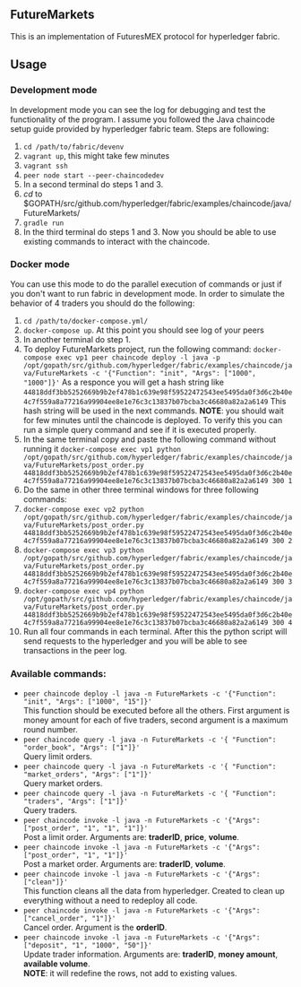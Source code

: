## FutureMarkets
This is an implementation of FuturesMEX protocol for hyperledger fabric.

## Usage
### Development mode
In development mode you can see the log for debugging and test the functionality of the program. I assume you followed the Java chaincode setup guide provided by hyperledger fabric team.
Steps are following:

1. `cd /path/to/fabric/devenv` 
2. `vagrant up`, this might take few minutes 
3. `vagrant ssh` 
4. `peer node start --peer-chaincodedev`
5. In a second terminal do steps 1 and 3.
6. *cd* to $GOPATH/src/github.com/hyperledger/fabric/examples/chaincode/java/FutureMarkets/
7. `gradle run`
8. In the third terminal do steps 1 and 3. Now you should be able to use existing commands to interact with the chaincode.

### Docker mode
You can use this mode to do the parallel execution of commands or just if you don't want to run fabric in development mode.
In order to simulate the behavior of 4 traders you should do the following:

1. `cd /path/to/docker-compose.yml/`
2. `docker-compose up`. At this point you should see log of your peers
3. In another terminal do step 1.
4. To deploy FutureMarkets project, run the following command:
   `docker-compose exec vp1 peer chaincode deploy -l java -p /opt/gopath/src/github.com/hyperledger/fabric/examples/chaincode/java/FutureMarkets -c '{"Function": "init", "Args": ["1000", "1000"]}'`
   As a responce you will get a hash string like `44818ddf3bb5252669b9b2ef478b1c639e98f59522472543ee5495da0f3d6c2b40e4c7f559a8a77216a99904ee8e1e76c3c13837b07bcba3c46680a82a2a6149`
   This hash string will be used in the next commands.
   **NOTE**: you should wait for few minutes until the chaincode is deployed. To verify this you can run a simple query command and see if it is executed properly.
5. In the same terminal copy and paste the following command without running it
  `docker-compose exec vp1 python /opt/gopath/src/github.com/hyperledger/fabric/examples/chaincode/java/FutureMarkets/post_order.py 44818ddf3bb5252669b9b2ef478b1c639e98f59522472543ee5495da0f3d6c2b40e4c7f559a8a77216a99904ee8e1e76c3c13837b07bcba3c46680a82a2a6149 300 1`
6. Do the same in other three terminal windows for three following commands:
  1. `docker-compose exec vp2 python /opt/gopath/src/github.com/hyperledger/fabric/examples/chaincode/java/FutureMarkets/post_order.py 44818ddf3bb5252669b9b2ef478b1c639e98f59522472543ee5495da0f3d6c2b40e4c7f559a8a77216a99904ee8e1e76c3c13837b07bcba3c46680a82a2a6149 300 2`
  2. `docker-compose exec vp3 python /opt/gopath/src/github.com/hyperledger/fabric/examples/chaincode/java/FutureMarkets/post_order.py 44818ddf3bb5252669b9b2ef478b1c639e98f59522472543ee5495da0f3d6c2b40e4c7f559a8a77216a99904ee8e1e76c3c13837b07bcba3c46680a82a2a6149 300 3`
  3. `docker-compose exec vp4 python /opt/gopath/src/github.com/hyperledger/fabric/examples/chaincode/java/FutureMarkets/post_order.py 44818ddf3bb5252669b9b2ef478b1c639e98f59522472543ee5495da0f3d6c2b40e4c7f559a8a77216a99904ee8e1e76c3c13837b07bcba3c46680a82a2a6149 300 4`
7. Run all four commands in each terminal. After this the python script will send requests to the hyperledger and you will be able to see transactions in the peer log.

### Available commands:
+ `peer chaincode deploy -l java -n FutureMarkets -c '{"Function": "init", "Args": ["1000", "15"]}'`  
   This function should be executed before all the others. First argument is money amount for each of five traders, second argument is a maximum round number.
+ `peer chaincode query -l java -n FutureMarkets -c '{ "Function": "order_book", "Args": ["1"]}'`  
   Query limit orders.
+ `peer chaincode query -l java -n FutureMarkets -c '{ "Function": "market_orders", "Args": ["1"]}'`  
   Query market orders.
+ `peer chaincode query -l java -n FutureMarkets -c '{ "Function": "traders", "Args": ["1"]}'`  
   Query traders.
+ `peer chaincode invoke -l java -n FutureMarkets -c '{"Args": ["post_order", "1", "1", "1"]}'`  
   Post a limit order. Arguments are: **traderID**, **price**, **volume**.
+ `peer chaincode invoke -l java -n FutureMarkets -c '{"Args": ["post_order", "1", "1"]}'`  
   Post a market order. Arguments are: **traderID**, **volume**.
+ `peer chaincode invoke -l java -n FutureMarkets -c '{"Args": ["clean"]}'`  
   This function cleans all the data from hyperledger. Created to clean up everything without a need to redeploy all code.
+ `peer chaincode invoke -l java -n FutureMarkets -c '{"Args": ["cancel_order", "1"]}'`  
   Cancel order. Argument is the **orderID**.
+ `peer chaincode invoke -l java -n FutureMarkets -c '{"Args": ["deposit", "1", "1000", "50"]}'`  
   Update trader information. Arguments are: **traderID**, **money amount**, **available volume**.  
   **NOTE**: it will redefine the rows, not add to existing values.
